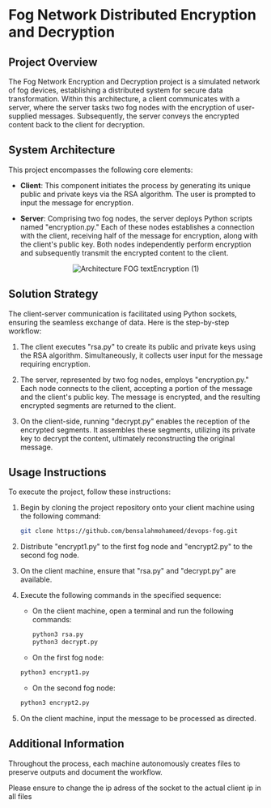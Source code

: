# Fog Network Distributed Encryption and Decryption

## Project Overview

The Fog Network Encryption and Decryption project is a simulated network of fog devices, establishing a distributed system for secure data transformation. Within this architecture, a client communicates with a server, where the server tasks two fog nodes with the encryption of user-supplied messages. Subsequently, the server conveys the encrypted content back to the client for decryption.

## System Architecture

This project encompasses the following core elements:

- **Client**: This component initiates the process by generating its unique public and private keys via the RSA algorithm. The user is prompted to input the message for encryption.

- **Server**: Comprising two fog nodes, the server deploys Python scripts named "encryption.py." Each of these nodes establishes a connection with the client, receiving half of the message for encryption, along with the client's public key. Both nodes independently perform encryption and subsequently transmit the encrypted content to the client.
 <div align="center">
  <img src="https://github.com/bensalahmohameed/devops-fog/assets/100475606/43638fff-522b-4e71-9662-ce3c9a9d9da6" alt="Architecture FOG textEncryption (1)">
</div>


## Solution Strategy

The client-server communication is facilitated using Python sockets, ensuring the seamless exchange of data. Here is the step-by-step workflow:

1. The client executes "rsa.py" to create its public and private keys using the RSA algorithm. Simultaneously, it collects user input for the message requiring encryption.

2. The server, represented by two fog nodes, employs "encryption.py." Each node connects to the client, accepting a portion of the message and the client's public key. The message is encrypted, and the resulting encrypted segments are returned to the client.

3. On the client-side, running "decrypt.py" enables the reception of the encrypted segments. It assembles these segments, utilizing its private key to decrypt the content, ultimately reconstructing the original message.

## Usage Instructions

To execute the project, follow these instructions:

1. Begin by cloning the project repository onto your client machine using the following command:

   ```bash
   git clone https://github.com/bensalahmohameed/devops-fog.git
2. Distribute "encrypt1.py" to the first fog node and "encrypt2.py" to the second fog node.
3. On the client machine, ensure that "rsa.py" and "decrypt.py" are available.
4. Execute the following commands in the specified sequence:

   - On the client machine, open a terminal and run the following commands:

     ```bash
     python3 rsa.py
     python3 decrypt.py
     ```

   - On the first fog node:
   ```bash
   python3 encrypt1.py
   ```

   - On the second fog node:

   ```bash
   python3 encrypt2.py
   ```

4. On the client machine, input the message to be processed as directed.

## Additional Information

Throughout the process, each machine autonomously creates files to preserve outputs and document the workflow.

Please ensure to change the ip adress of the socket to the actual client ip in all files












